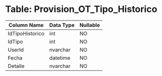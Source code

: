 # Table: Provision_OT_Tipo_Historico

| Column Name | Data Type | Nullable |
|-------------|-----------|----------|
| IdTipoHistorico | int | NO |
| IdTipo | int | NO |
| UserId | nvarchar | NO |
| Fecha | datetime | NO |
| Detalle | nvarchar | NO |
